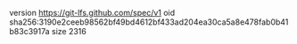 version https://git-lfs.github.com/spec/v1
oid sha256:3190e2ceeb98562bf49bd4612bf433ad204ea30ca5a8e478fab0b41b83c3917a
size 2316
